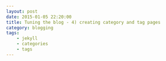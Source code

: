 ```yaml
---
layout: post
date: 2015-01-05 22:20:00
title: Tuning the blog - 4) creating category and tag pages
category: blogging
tags: 
    - jekyll
    - categories
    - tags
---
```

 
